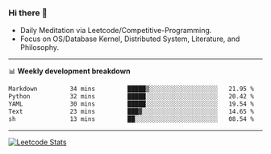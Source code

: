 ### Hi there 👋
* Daily Meditation via Leetcode/Competitive-Programming.
* Focus on OS/Database Kernel, Distributed System, Literature, and Philosophy.

-------

📊 **Weekly development breakdown**
<!--START_SECTION:waka-->

```txt
Markdown         34 mins         █████▒░░░░░░░░░░░░░░░░░░░   21.95 %
Python           32 mins         █████░░░░░░░░░░░░░░░░░░░░   20.42 %
YAML             30 mins         █████░░░░░░░░░░░░░░░░░░░░   19.54 %
Text             23 mins         ███▓░░░░░░░░░░░░░░░░░░░░░   14.65 %
sh               13 mins         ██░░░░░░░░░░░░░░░░░░░░░░░   08.54 %
```

<!--END_SECTION:waka-->

-------

[![Leetcode Stats](https://leetcard.jacoblin.cool/hzhang413?font=Fira+Mono)](https://leetcode.com/hzhang413)
<!-- ![image](./cyberpunk-ghost-in-the-shell.gif)
![image](./gis-archive.png) -->
